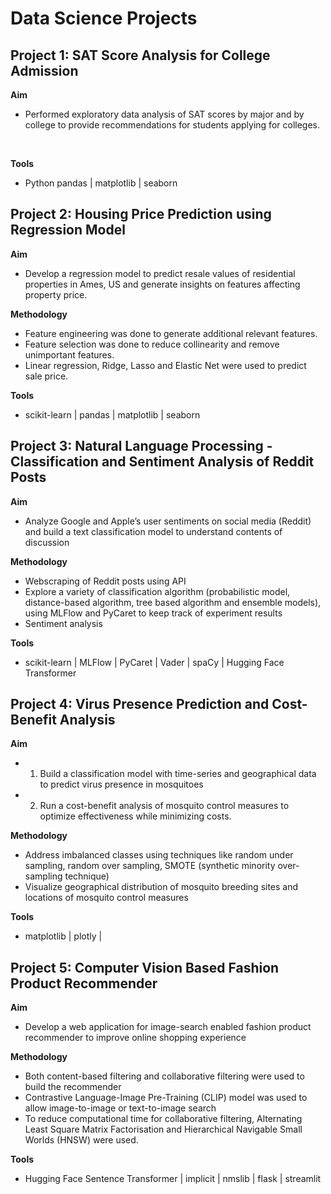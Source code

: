 # Data Science Projects

## Project 1: SAT Score Analysis for College Admission
**Aim**
- Performed exploratory data analysis of SAT scores by major and by college to provide recommendations for students applying for colleges.
<br>

**Tools**
- Python pandas | matplotlib | seaborn

## Project 2: Housing Price Prediction using Regression Model
**Aim**
- Develop a regression model to predict resale values of residential properties in Ames, US and generate insights on features affecting property price.

**Methodology**
- Feature engineering was done to generate additional relevant features.
- Feature selection was done to reduce collinearity and remove unimportant features.
- Linear regression, Ridge, Lasso and Elastic Net were used to predict sale price.

**Tools**
- scikit-learn | pandas | matplotlib | seaborn

## Project 3: Natural Language Processing - Classification and Sentiment Analysis of Reddit Posts
**Aim**
- Analyze Google and Apple’s user sentiments on social media (Reddit) and build a text classification model to understand contents of discussion

**Methodology**
- Webscraping of Reddit posts using API
- Explore a variety of classification algorithm (probabilistic model, distance-based algorithm, tree based algorithm and ensemble models), using MLFlow and PyCaret to keep track of experiment results
- Sentiment analysis

**Tools**
- scikit-learn | MLFlow | PyCaret | Vader | spaCy | Hugging Face Transformer

## Project 4: Virus Presence Prediction and Cost-Benefit Analysis
**Aim**
- 1) Build a classification model with time-series and geographical data to predict virus presence in mosquitoes
- 2) Run a cost-benefit analysis of mosquito control measures to optimize effectiveness while minimizing costs.

**Methodology**
- Address imbalanced classes using techniques like random under sampling, random over sampling, SMOTE (synthetic minority over-sampling technique)
- Visualize geographical distribution of mosquito breeding sites and locations of mosquito control measures

**Tools**
- matplotlib | plotly | 

## Project 5: Computer Vision Based Fashion Product Recommender
**Aim**
- Develop a web application for image-search enabled fashion product recommender to improve online shopping experience

**Methodology**
- Both content-based filtering and collaborative filtering were used to build the recommender
- Contrastive Language-Image Pre-Training (CLIP) model was used to allow image-to-image or text-to-image search
- To reduce computational time for collaborative filtering, Alternating Least Square Matrix Factorisation and Hierarchical Navigable Small Worlds (HNSW) were used.

**Tools**
- Hugging Face Sentence Transformer | implicit | nmslib | flask | streamlit 


